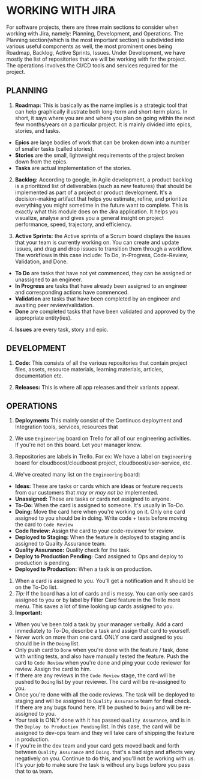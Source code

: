 # WORKING WITH JIRA

For software projects, there are three main sections to consider when working with Jira, namely: Planning, Development, and Operations. 
The Planning section(which is the most important section) is subdivided into various useful components as well, the most prominent ones being Roadmap, Backlog, Active Sprints, Issues. 
Under Development, we have mostly the list of repositories that we will be working with for the project. 
The operations involves the CI/CD tools and services required for the project.

## PLANNING

1. **Roadmap:** This is basically as the name implies is a strategic tool that can help graphically illustrate both long-term and short-term plans. In short, it says where you are and where you plan on going within the next few months/years on a particular project. It is mainly divided into epics, stories, and tasks.
  - **Epics** are large bodies of work that can be broken down into a number of smaller tasks (called stories).
  - **Stories** are the small, lightweight requirements of the project broken down from the epics.
  - **Tasks** are actual implementation of the stories.

2. **Backlog:** According to google, in Agile development, a product backlog is a prioritized list of deliverables (such as new features) that should be implemented as part of a project or product development. It's a decision-making artifact that helps you estimate, refine, and prioritize everything you might sometime in the future want to complete. This is exactly what this module does on the Jira application. It helps you visualize, analyse and gives you a general insight on project performance, speed, trajectory, and efficiency. 

3. **Active Sprints:** the Active sprints of a Scrum board displays the issues that your team is currently working on. You can create and update issues, and drag and drop issues to transition them through a workflow. The workflows in this case include: To Do, In-Progress, Code-Review, Validation, and Done.
  - **To Do** are tasks that have not yet commenced, they can be assigned or unassigned to an engineer.
  - **In Progress** are tasks that have already been assigned to an engineer and corresponding actions have commenced.
  - **Validation** are tasks that have been completed by an engineer and awaiting peer review/validation.
  - **Done** are completed tasks that have been validated and approved by the appropriate entity(ies).

4. **Issues** are every task, story and epic.  


## DEVELOPMENT

1. **Code:** This consists of all the various repositories that contain project files, assets, resource materials, learning materials, articles, documentation etc. 

2. **Releases:** This is where all app releases and their variants appear.

## OPERATIONS
1. **Deployments**  This mainly consist of the Continuos deployment and Integration tools, services, resources that

1. We use `Engineering` board on Trello for all of our engineering activities. If you're not on this board. Let your manager know.
1. Repositories are labels in Trello. For ex: We have a label on `Engineering` board for cloudboost/cloudboost project, cloudboost/user-service, etc.
1. We've created many list on the  `Engineering` board:
  - **Ideas:** These are tasks or cards which are ideas or feature requests from our customers that *may or may not be* implemented.
  - **Unassigned:** These are tasks or cards not assigned to anyone.
  - **To-Do:** When the card is assigned to someone. It's usually in To-Do.
  - **Doing:** Move the card here when you're working on it. Only one card assigned to you should be in doing. Write code + tests before moving the card to `Code Review`
  - **Code Review:** Assign the card to your code-reviewer for review.
  - **Deployed to Staging:** When the feature is deployed to staging and is assigned to Quality Assurance team.
  - **Quality Assurance:** Quality check for the task.
  - **Deploy to Production Pending:** Card assigned to Ops and deploy to production is pending.
  - **Deployed to Production:** When a task is on production.
1. When a card is assigned to you. You'll get a notification and It should be on the To-Do list.
1. *Tip:* If the board has a lot of cards and is messy. You can only see cards assigned to you or by label by Filter Card feature in the Trello more menu. This saves a lot of time looking up cards assigned to you.
1. **Important:**
  - When you've been told a task by your manager verbally. Add a card immediately to To-Do, describe a task and assign that card to yourself.
  - Never work on more than one card. ONLY one card assigned to you should be in the `Doing` list.
  - Only push card to `Done` when you're done with the feature / task, done with writing tests, and also have manually tested the feature. Push the card to `Code Review` when you're done and ping your code reviewer for review. Assign the card to him.
  - If there are any reviews in the `Code Review` stage, the card will be pushed to `Doing` list by your reviewer. The card will be re-assigned to you.
  - Once you're done with all the code reviews. The task will be deployed to staging and will be assigned to `Quality Assurance` team for final check. If there are any bugs found here. It'll be pushed to `Doing` and will be re-assigned to you.
  - Your task is ONLY done with it has passed `Quality Assurance`, and is in the `Deploy to Production Pending` list. In this case, the card will be assigned to dev-ops team and they will take care of shipping the feature in production.
  - If you're in the dev team and your card gets moved back and forth between `Quality Assurance` and `Doing`. that's a bad sign and affects very negatively on you. Continue to do this, and you'll not be working with us.  It's your job to make sure the task is without any bugs before you pass that to `QA` team.
